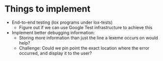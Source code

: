 # Things to implement

* End-to-end testing (lox programs under lox-tests)
  * Figure out if we can use Google Test infrastructure to achieve this
* Implement better debugging information:
  * Storing more information than just the line a lexeme occurs on would help?
  * Challenge: Could we pin point the exact location where the error occurred,
    and display it to the user?